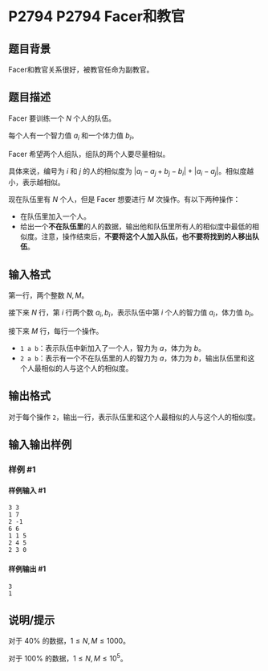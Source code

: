 # P2794 P2794 Facer和教官

## 题目背景

Facer和教官关系很好，被教官任命为副教官。

## 题目描述

Facer 要训练一个 $N$ 个人的队伍。

每个人有一个智力值 $a_i$ 和一个体力值 $b_i$。

Facer 希望两个人组队，组队的两个人要尽量相似。

具体来说，编号为 $i$ 和 $j$ 的人的相似度为 $| a_i - a_j + b_j - b_i | + | a_i - a_j |$。相似度越小，表示越相似。

现在队伍里有 $N$ 个人，但是 Facer 想要进行 $M$ 次操作。有以下两种操作：

- 在队伍里加入一个人。
- 给出一个**不在队伍里**的人的数据，输出他和队伍里所有人的相似度中最低的相似度。注意，操作结束后，**不要将这个人加入队伍，也不要将找到的人移出队伍**。

## 输入格式

第一行，两个整数 $N,M$。

接下来 $N$ 行，第 $i$ 行两个数 $a_i,b_i$，表示队伍中第 $i$ 个人的智力值 $a_i$，体力值 $b_i$。

接下来 $M$ 行，每行一个操作。

- `1 a b`：表示队伍中新加入了一个人，智力为 $a$，体力为 $b$。
- `2 a b`：表示有一个不在队伍里的人的智力为 $a$，体力为 $b$，输出队伍里和这个人最相似的人与这个人的相似度。

## 输出格式

对于每个操作 `2`，输出一行，表示队伍里和这个人最相似的人与这个人的相似度。

## 输入输出样例

### 样例 #1

#### 样例输入 #1

```
3 3
1 7
2 -1
6 6
1 1 5
2 4 5
2 3 0
```

#### 样例输出 #1

```
3
1
```

## 说明/提示

对于 $40\%$ 的数据，$1 \le N,M \le 1000$。

对于 $100\%$ 的数据，$1 \le N,M \le {10}^5$。
